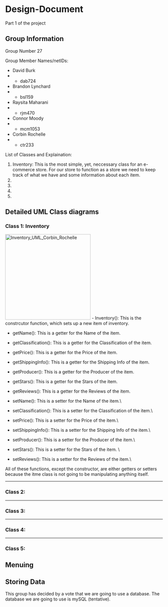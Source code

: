 # Design-Document
Part 1 of the project

## Group Information
Group Number 27

Group Member Names/netIDs:
- David Burk
- - dab724
- Brandon Lynchard
- - bsl159
- Raysita Maharani
- - rjm470
- Connor Moody
- - mcm1053
- Corbin Rochelle 
- - ctr233

List of Classes and Explaination: 
1. Inventory: This is the most simple, yet, neccessary class for an e-commerce store. For our store to function as a store we need to keep track of what we have and some information about each item. 
2.
3.
4.
5.

## Detailed UML Class diagrams

### Class 1: Inventory 
<img width="273" alt="Inventory_UML_Corbin_Rochelle" src="https://user-images.githubusercontent.com/94238706/141689458-47c3fe7e-205b-4fd7-bd4a-a5ddfafe3df6.png">
- Inventory(): This is the constrcutor function, which sets up a new item of inventory. 

- getName(): This is a getter for the Name of the item.

- getClassification(): This is a getter for the Classification of the item.

- getPrice(): This is a getter for the Price of the item.

- getShippingInfo(): This is a getter for the Shipping Info of the item.

- getProducer(): This is a getter for the Producer of the item.

- getStars(): This is a getter for the Stars of the item.

- getReviews(): This is a getter for the Reviews of the item. 

- setName(): This is a setter for the Name of the item.\

- setClassification(): This is a setter for the Classification of the item.\

- setPrice(): This is a setter for the Price of the item.\

- setShippingInfo(): This is a setter for the Shipping Info of the item.\

- setProducer(): This is a setter for the Producer of the item.\

- setStars(): This is a setter for the Stars of the item. \

- setReviews(): This is a setter for the Reviews of the item.\

All of these functions, except the constructor, are either getters or setters because the itme class is not going to be manipulating anything itself. 

---
### Class 2:

---
### Class 3:
---

### Class 4:
---

### Class 5:


## Menuing 


## Storing Data
This group has decided by a vote that we are going to use a database. The database we are going to use is mySQL (tentative). 
